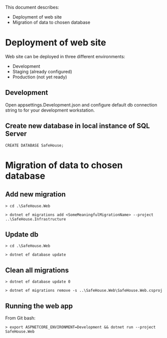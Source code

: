This document describes:
- Deployment of web site
- Migration of data to chosen database


Deployment of web site
=============

Web site can be deployed in three different environments:
- Development
- Staging (already configured)
- Production (not yet ready)

Development
---------------

Open appsettings.Development.json and configure default db connection string to for your development workstation.

Create new database in local instance of SQL Server
---------------
`CREATE DATABASE SafeHouse;`

Migration of data to chosen database
=============

Add new migration
---------------
`> cd .\SafeHouse.Web`

`> dotnet ef migrations add <SomeMeaningfulMigrationName> --project ..\SafeHouse.Infrastructure`

Update db
---------------
`> cd .\SafeHouse.Web`

`> dotnet ef database update`

Clean all migrations
---------------
`> dotnet ef database update 0`

`> dotnet ef migrations remove -s ..\SafeHouse.Web\SafeHouse.Web.csproj`

Running the web app
---------------
From Git bash:

`> export ASPNETCORE_ENVIRONMENT=Development && dotnet run --project SafeHouse.Web`